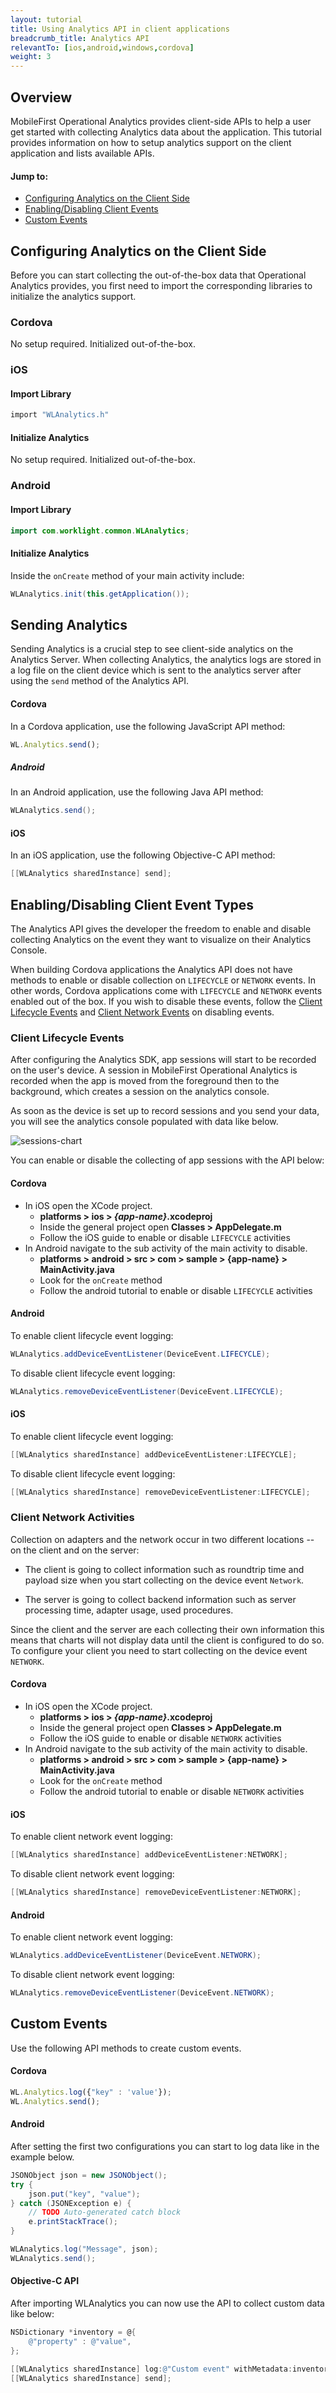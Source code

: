 ```yaml
---
layout: tutorial
title: Using Analytics API in client applications
breadcrumb_title: Analytics API
relevantTo: [ios,android,windows,cordova]
weight: 3
---
```

## Overview
MobileFirst Operational Analytics provides client-side APIs to help a user get started with collecting Analytics data about the application. This tutorial provides information on how to setup analytics support on the client application and lists available APIs.

#### Jump to:
* [Configuring Analytics on the Client Side](#configuring-analytics-on-the-client-side)
* [Enabling/Disabling Client Events](#enabling-disabling-client-event-types)
* [Custom Events](#custom-events)

## Configuring Analytics on the Client Side
Before you can start collecting the out-of-the-box data that Operational Analytics provides, you first need to import the corresponding libraries to initialize the analytics support.

### Cordova
No setup required. Initialized out-of-the-box.

### iOS
#### Import Library

```objective-c
import "WLAnalytics.h"
```
#### Initialize Analytics
No setup required. Initialized out-of-the-box.

### Android
#### Import Library

```java
import com.worklight.common.WLAnalytics;
```

#### Initialize Analytics
Inside the `onCreate` method of your main activity include:

```java
WLAnalytics.init(this.getApplication());
```

## Sending Analytics
Sending Analytics is a crucial step to see client-side analytics on the Analytics Server. When collecting Analytics, the analytics logs are stored in a log file on the client device which is sent to the analytics server after using the `send` method of the Analytics API.

#### Cordova
In a Cordova application, use the following JavaScript API method:

```javascript
WL.Analytics.send();
```

##### Android
In an Android application, use the following Java API method:

```java
WLAnalytics.send();
```

#### iOS
In an iOS application, use the following Objective-C API method:

```objective-c
[[WLAnalytics sharedInstance] send];
```

## Enabling/Disabling Client Event Types
The Analytics API gives the developer the freedom to enable and disable collecting Analytics on the event they want to visualize on their Analytics Console. 

When building Cordova applications the Analytics API does not have methods to enable or disable collection on `LIFECYCLE` or `NETWORK` events. In other words, Cordova applications come with `LIFECYCLE` and `NETWORK` events enabled out of the box. If you wish to disable these events, follow the [Client Lifecycle Events](#client-lifecycle-events
) and [Client Network Events](#client-lifecycle-events) on disabling events.

### Client Lifecycle Events
After configuring the Analytics SDK, app sessions will start to be recorded on the user's device. A session in MobileFirst Operational Analytics is recorded when the app is moved from the foreground then to the background, which creates a session on the analytics console.

As soon as the device is set up to record sessions and you send your data, you will see the analytics console populated with data like below.

![sessions-chart](analytics-app-sessions.png)

You can enable or disable the collecting of app sessions with the API below:

#### Cordova

* In iOS open the XCode project. 
	* **platforms > ios > *{app-name}*.xcodeproj**
	* Inside the general project open **Classes > AppDelegate.m**
	* Follow the iOS guide to enable or disable `LIFECYCLE` activities
* In Android navigate to the sub activity of the main activity to disable.
	* **platforms > android > src > com > sample > {app-name} > MainActivity.java**
	* Look for the `onCreate` method
	* Follow the android tutorial to enable or disable `LIFECYCLE` activities 

#### Android

To enable client lifecycle event logging:

```java
WLAnalytics.addDeviceEventListener(DeviceEvent.LIFECYCLE);
```

To disable client lifecycle event logging:

```java
WLAnalytics.removeDeviceEventListener(DeviceEvent.LIFECYCLE); 
```

#### iOS

To enable client lifecycle event logging:

```objective-c
[[WLAnalytics sharedInstance] addDeviceEventListener:LIFECYCLE];
```

To disable client lifecycle event logging:

```objective-c
[[WLAnalytics sharedInstance] removeDeviceEventListener:LIFECYCLE];
```

### Client Network Activities
Collection on adapters and the network occur in two different locations -- on the client and on the server:

* The client is going to collect information such as roundtrip time and payload size when you start collecting on the device event `Network`.

* The server is going to collect backend information such as server processing time, adapter usage, used procedures.

Since the client and the server are each collecting their own information this means that charts will not display data until the client is configured to do so. To configure your client you need to start collecting on the device event `NETWORK`.

#### Cordova

* In iOS open the XCode project. 
	* **platforms > ios > *{app-name}*.xcodeproj**
	* Inside the general project open **Classes > AppDelegate.m**
	* Follow the iOS guide to enable or disable `NETWORK` activities
* In Android navigate to the sub activity of the main activity to disable.
	* **platforms > android > src > com > sample > {app-name} > MainActivity.java**
	* Look for the `onCreate` method
	* Follow the android tutorial to enable or disable `NETWORK` activities 	

#### iOS

To enable client network event logging:

```objective-c
[[WLAnalytics sharedInstance] addDeviceEventListener:NETWORK];
```

To disable client network event logging:

```objective-c
[[WLAnalytics sharedInstance] removeDeviceEventListener:NETWORK];
```

#### Android

To enable client network event logging:

```java
WLAnalytics.addDeviceEventListener(DeviceEvent.NETWORK);
```

To disable client network event logging:

```java
WLAnalytics.removeDeviceEventListener(DeviceEvent.NETWORK);
```

## Custom Events
Use the following API methods to create custom events.

#### Cordova

```javascript
WL.Analytics.log({"key" : 'value'});
WL.Analytics.send();
```

#### Android
After setting the first two configurations you can start to log data like in the example below.

```java
JSONObject json = new JSONObject();
try {
    json.put("key", "value");
} catch (JSONException e) {
    // TODO Auto-generated catch block
    e.printStackTrace();
}

WLAnalytics.log("Message", json);
WLAnalytics.send();
```

#### Objective-C API
After importing WLAnalytics you can now use the API to collect custom data like below:

```objective-c
NSDictionary *inventory = @{
    @"property" : @"value",
};

[[WLAnalytics sharedInstance] log:@"Custom event" withMetadata:inventory];
[[WLAnalytics sharedInstance] send];
```
